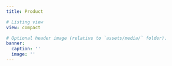 ```yaml
---
title: Product

# Listing view
view: compact

# Optional header image (relative to `assets/media/` folder).
banner:
  caption: ''
  image: ''
---
```

